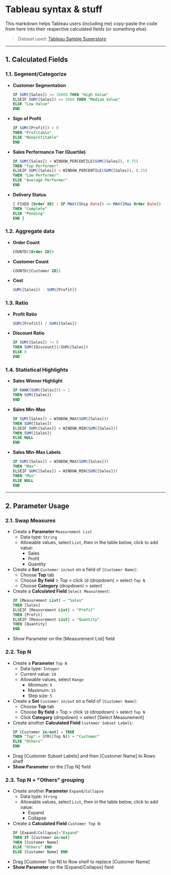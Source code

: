 # Tableau syntax & stuff
This markdown helps Tableau users (including me) copy-paste the code from here into their respective calculated fields (or something else).
> Dataset used: [Tableau Sample Superstore]([https://public.tableau.com/app/sample-data/sample_-_superstore.xls)

---
## 1. Calculated Fields
### 1.1. Segment/Categorize
- **Customer Segmentation**
    ```sql
    IF SUM([Sales]) >= 10000 THEN "High Value"
    ELSEIF SUM([Sales]) >= 5000 THEN "Medium Value"
    ELSE "Low Value"
    END
    ```
- **Sign of Profit**
    ```sql
    IF SUM([Profit]) > 0
    THEN "Profitable"
    ELSE "Nonprofitable"
    END
    ```
- **Sales Performance Tier (Quartile)**
    ```sql
    IF SUM([Sales]) > WINDOW_PERCENTILE(SUM([Sales]), 0.75)
    THEN "Top Performer"
    ELSEIF SUM([Sales]) < WINDOW_PERCENTILE(SUM([Sales]), 0.25)
    THEN "Low Performer"
    ELSE "Average Performer"
    END
    ```
- **Delivery Status**
    ```sql
    { FIXED [Order ID] : IF MAX([Ship Date]) <= MAX([Max Order Date])
    THEN "Complete"
    ELSE "Pending"
    END }
    ```
### 1.2. Aggregate data
- **Order Count**
    ```sql
    COUNTD([Order ID])
    ```
- **Customer Count**
    ```sql
    COUNTD([Customer ID])
    ```
- **Cost**
    ```sql
    SUM([Sales]) - SUM([Profit])
    ```
### 1.3. Ratio
- **Profit Ratio**
    ```sql
    SUM([Profit]) / SUM([Sales])
    ```
- **Discount Ratio**
    ```sql
    IF SUM([Sales]) != 0
    THEN SUM([Discount])/SUM([Sales])
    ELSE 0
    END
    ```
### 1.4. Statistical Highlights
- **Sales Winner Highlight**
    ```sql
    IF RANK(SUM([Sales])) = 1
    THEN SUM([Sales])
    END
    ```
- **Sales Min-Max**
    ```sql
    IF SUM([Sales]) = WINDOW_MAX(SUM([Sales]))
    THEN SUM([Sales])
    ELSEIF SUM([Sales]) = WINDOW_MIN(SUM([Sales]))
    THEN SUM([Sales])
    ELSE NULL
    END
    ```
- **Sales Min-Max Labels**
    ```sql
    IF SUM([Sales]) = WINDOW_MAX(SUM([Sales]))
    THEN "Max"
    ELSEIF SUM([Sales]) = WINDOW_MIN(SUM([Sales]))
    THEN "Min"
    ELSE NULL
    END
    ```
---

## 2. Parameter Usage
### 2.1. Swap Measures
- Create a **Parameter** `Measurement List`
    - Data type: `String`
    - Allowable values, select `List`, then in the table below, click to add value:
        - Sales
        - Profit
        - Quantity
- Create a **Set** `Customer in/out` on a field of `[Customer Name]`:
    - Choose **Top** tab
    - Choose **By field** > Top > click `10` (dropdown) > select `Top N`
    - Choose **Category** (dropdown) >  select ` 
- Create a **Calculated Field** `Select Measurement`:
    ```sql
    IF [Measurement List] = "Sales"
    THEN [Sales]
    ELSEIF [Measurement List] = "Profit"
    THEN [Profit]
    ELSEIF [Measurement List] = "Quantity"
    THEN [Quantity]
    END
    ```
- Show Parameter on the [Measurement List] field
### 2.2. Top N
- Create a **Parameter** `Top N`
    - Data type: `Integer`
    - Current value: `10`
    - Allowable values, select `Range`
        - Minimum: `5`
        - Maximum: `15`
        - Step size: `5`
- Create a **Set** `Customer in/out` on a field of `[Customer Name]`:
    - Choose **Top** tab
    - Choose **By field** > Top > click `10` (dropdown) > select `Top N`
    - Click **Category** (dropdown) >  select [Select Measurement]
- Create another **Calculated Field** `Customer Subset Labels`:
    ```sql 
    IF [Customer in/out] = TRUE
    THEN "Top" + STR([Top N]) + "Customer"
    ELSE "Others"
    END
    ```
- Drag [Customer Subset Labels] and then [Customer Name] to Rows shelf
- **Show Parameter** on the [Top N] field
### 2.3. Top N + "Others" grouping
- Create another **Parameter** `Expand/Collapse`
    - Data type: `String`
    - Allowable values, select `List`, then in the table below, click to add value:
        - Expand
        - Collapse
- Create a **Calculated Field** `Customer Top N`:
    ```sql
    IF [Expand/Collapse]="Expand"
    THEN IF [Customer in/out]
    THEN [Customer Name] 
    ELSE "Others" END
    ELSE [Customer Name] END
    ```
- Drag [Customer Top N] to Row shelf to replace [Customer Name]
- **Show Parameter** on the [Expand/Collapse] field